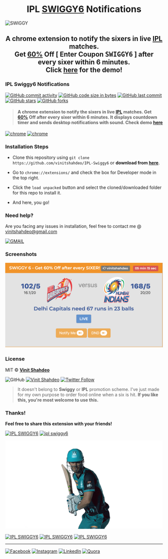 <h1 align="center"> IPL <a href="https://6.swiggy.com/">SWIGGY6</a> Notifications</h1>

![SWIGGY](assets/swiggy.gif)

<h2 align="center">A chrome extension to notify the sixers in live <a href="https://www.cricbuzz.com/cricket-match/live-scores">IPL</a> matches.<br> Get <a href="https://6.swiggy.com/">60%</a> Off [ Enter Coupon <kbd>SWIGGY6</kbd> ] after every sixer within 6 minutes. <br> Click <a href="https://vinitshahdeo.github.io/IPL-Swiggy6/popup.html">here</a> for the demo!</h2> 

### IPL Swiggy6 Notifications

[![GitHub commit activity](https://img.shields.io/github/commit-activity/y/vinitshahdeo/IPL-Swiggy6.svg?logo=github&style=social)](https://github.com/vinitshahdeo/) [![GitHub code size in bytes](https://img.shields.io/github/languages/code-size/vinitshahdeo/IPL-Swiggy6.svg?logo=github&style=social)](https://github.com/vinitshahdeo/) [![GitHub last commit](https://img.shields.io/github/last-commit/vinitshahdeo/IPL-Swiggy6.svg?logo=git&style=social)](https://github.com/vinitshahdeo/) [![GitHub stars](https://img.shields.io/github/repo-size/vinitshahdeo/IPL-Swiggy6.svg?style=social)](https://github.com/vinitshahdeo/IPL-Swiggy6) [![GitHub forks](https://img.shields.io/github/forks/vinitshahdeo/IPL-Swiggy6.svg?style=social&logo=git)](https://github.com/vinitshahdeo/IPL-Swiggy6/network)


> #### A chrome extension to notify the sixers in live <a href="https://www.cricbuzz.com/cricket-match/live-scores">IPL</a> matches. Get <a href="">60%</a> Off after every sixer within 6 minutes. It displays countdown timer and sends desktop notifications with sound. Check demo [here](https://vinitshahdeo.github.io/IPL-Swiggy6/popup.html)

[![chrome](https://img.shields.io/badge/Chrome-Extension-blue.svg?logo=google-chrome&style=for-the-badge&logoColor=critical)](https://github.com/vinitshahdeo/IPL-Swiggy6) [![chrome](https://img.shields.io/badge/IPL-SWIGGY6-orange.svg?logo=javascript&style=for-the-badge)](https://github.com/vinitshahdeo/IPL-Swiggy6)

### Installation Steps

- Clone this repository using `git clone https://github.com/vinitshahdeo/IPL-Swiggy6` or **download from [here](https://github.com/vinitshahdeo/IPL-Swiggy6/archive/master.zip)**.

- Go to `chrome://extensions/` and check the box for Developer mode in the top right.

- Click the `load unpacked` button and select the cloned/downloaded folder for this repo to install it.

- And here, you go!

### Need help?

Are you facing any issues in installation, feel free to contact me @ [vinitshahdeo@gmail.com](https://mail.google.com/mail/)

[![GMAIL](https://img.shields.io/static/v1.svg?label=send&message=vinitshahdeo@gmail.com&color=red&logo=gmail&style=social)](https://www.github.com/vinitshahdeo)

### Screenshots

![screenshot](assets/swiggy6.png)

### License

MIT &copy; **[Vinit Shahdeo](https://github.com/vinitshahdeo)**

![GitHub](https://img.shields.io/github/license/vinitshahdeo/IPL-Swiggy6.svg?logo=github&style=social)  [![Vinit Shahdeo](https://img.shields.io/badge/GitHub-@vinitshahdeo-follow.svg?logo=github&style=social)](https://github.com/vinitshahdeo)
[![Twitter Follow](https://img.shields.io/twitter/follow/Vinit_Shahdeo.svg?style=social)](https://twitter.com/Vinit_Shahdeo)


> It doesn't belong to **Swiggy** or **IPL** promotion scheme. I've just made for my own purpose to order food online when a six is hit. **If you like this, you're most welcome to use this.**

### Thanks!

**Feel free to share this extension with your friends!** 

[![IPL SWIGGY6](https://forthebadge.com/images/badges/built-with-love.svg)](https://vinitshahdeo.github.io/IPL-Swiggy6/) [![ipl swiggy6](https://forthebadge.com/images/badges/check-it-out.svg)](https://vinitshahdeo.github.io/IPL-Swiggy6/)

![ipl six](assets/six.gif)

[![IPL SWIGGY6](https://forthebadge.com/images/badges/fuck-it-ship-it.svg)](https://github.com/vinitshahdeo/IPL-Swiggy6/) [![IPL SWIGGY6](https://forthebadge.com/images/badges/makes-people-smile.svg)](https://vinitshahdeo.github.io/IPL-Swiggy6/) [![IPL SWIGGY6](https://forthebadge.com/images/badges/powered-by-oxygen.svg)](https://vinitshahdeo.github.io/IPL-Swiggy6/)

---

[![Facebook](https://img.shields.io/static/v1.svg?label=follow&message=@vinit.shahdeo&color=9cf&logo=facebook&style=flat&logoColor=white&colorA=informational)](https://www.facebook.com/vinit.shahdeo)  [![Instagram](https://img.shields.io/static/v1.svg?label=follow&message=@vinitshahdeo&color=grey&logo=instagram&style=flat&logoColor=white&colorA=orange)](https://www.instagram.com/vinitshahdeo/) [![LinkedIn](https://img.shields.io/static/v1.svg?label=connect&message=@vinitshahdeo&color=success&logo=linkedin&style=flat&logoColor=white&colorA=blue)](https://www.linkedin.com/in/vinitshahdeo/) [![Quora](https://img.shields.io/badge/Quora-VinitShahdeo-red.svg?logo=quora)](https://www.quora.com/profile/Vinit-Shahdeo-1)
